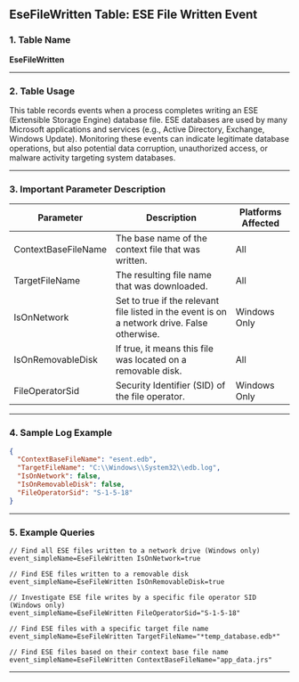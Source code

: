 ## EseFileWritten Table: ESE File Written Event

### 1. Table Name
**EseFileWritten**

---

### 2. Table Usage
This table records events when a process completes writing an ESE (Extensible Storage Engine) database file. ESE databases are used by many Microsoft applications and services (e.g., Active Directory, Exchange, Windows Update). Monitoring these events can indicate legitimate database operations, but also potential data corruption, unauthorized access, or malware activity targeting system databases.

---

### 3. Important Parameter Description

| Parameter           | Description                                                                                  | Platforms Affected |
|---------------------|----------------------------------------------------------------------------------------------|--------------------|
| ContextBaseFileName | The base name of the context file that was written.                          | All                |
| TargetFileName      | The resulting file name that was downloaded.                                 | All                |
| IsOnNetwork         | Set to true if the relevant file listed in the event is on a network drive. False otherwise. | Windows Only       |
| IsOnRemovableDisk   | If true, it means this file was located on a removable disk.                 | All                |
| FileOperatorSid     | Security Identifier (SID) of the file operator.                                    | Windows Only       |

---

### 4. Sample Log Example

```json
{
  "ContextBaseFileName": "esent.edb",
  "TargetFileName": "C:\\Windows\\System32\\edb.log",
  "IsOnNetwork": false,
  "IsOnRemovableDisk": false,
  "FileOperatorSid": "S-1-5-18"
}
```
---
### 5. Example Queries
```xql
// Find all ESE files written to a network drive (Windows only)
event_simpleName=EseFileWritten IsOnNetwork=true

// Find ESE files written to a removable disk
event_simpleName=EseFileWritten IsOnRemovableDisk=true

// Investigate ESE file writes by a specific file operator SID (Windows only)
event_simpleName=EseFileWritten FileOperatorSid="S-1-5-18"

// Find ESE files with a specific target file name
event_simpleName=EseFileWritten TargetFileName="*temp_database.edb*"

// Find ESE files based on their context base file name
event_simpleName=EseFileWritten ContextBaseFileName="app_data.jrs"
```
---